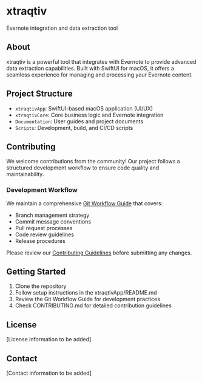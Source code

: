 # xtraqtiv
Evernote integration and data extraction tool

## About
xtraqtiv is a powerful tool that integrates with Evernote to provide advanced data extraction capabilities. Built with SwiftUI for macOS, it offers a seamless experience for managing and processing your Evernote content.

## Project Structure
- `xtraqtivApp`: SwiftUI-based macOS application (UI/UX)
- `xtraqtivCore`: Core business logic and Evernote integration
- `Documentation`: User guides and project documents
- `Scripts`: Development, build, and CI/CD scripts

## Contributing
We welcome contributions from the community! Our project follows a structured development workflow to ensure code quality and maintainability.

### Development Workflow
We maintain a comprehensive [Git Workflow Guide](.github/GIT_WORKFLOW.md) that covers:
- Branch management strategy
- Commit message conventions
- Pull request processes
- Code review guidelines
- Release procedures

Please review our [Contributing Guidelines](CONTRIBUTING.md) before submitting any changes.

## Getting Started
1. Clone the repository
2. Follow setup instructions in the xtraqtivApp/README.md
3. Review the Git Workflow Guide for development practices
4. Check CONTRIBUTING.md for detailed contribution guidelines

## License
[License information to be added]

## Contact
[Contact information to be added]

